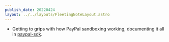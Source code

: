 ```yaml
---
publish_date: 20220424    
layout: ../../layouts/FleetingNoteLayout.astro
---
```


- Getting to grips with how PayPal sandboxing working, documenting it all in [paypal-sdk](../literature-notes/paypal-sdk.md).